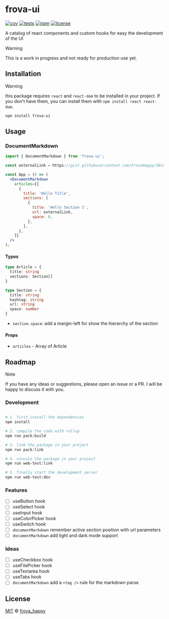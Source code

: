 # frova-ui

[![cov](https://FrovaHappy.github.io/frova-react-kit/badges/coverage.svg)](https://github.com/FrovaHappy/frova-react-kit/actions) [![tests](https://github.com/FrovaHappy/frova-react-kit/actions/workflows/main.yml/badge.svg)](https://github.com/FrovaHappy/frova-react-kit/actions/actions) [![npm](https://img.shields.io/npm/v/frova-react-kit)](https://www.npmjs.com/package/frova-react-kit) [![license](https://img.shields.io/github/license/FrovaHappy/frova-react-kit)](https://github.com/FrovaHappy/frova-react-kit/blob/main/LICENSE)

A catalog of react components and custom hooks for easy the development of the UI

> [!WARNING]
>This is a work in progress and not ready for production use yet.

## Installation

> [!WARNING]
> this package requires `react` and `react-dom` to be installed in your project. If you don't have them, you can install them with `npm install react react-dom`.

```bash
npm install frova-ui
```

## Usage

### DocumentMarkdown

```jsx
import { DocumentMarkdown } from 'frova-ui';

const externalLink = https://gist.githubusercontent.com/FrovaHappy/58c836c7b48c4b2094f3037005c24b04/raw/exemple.md

const App = () => (
  <DocumentMarkdown
    articles={[
      {
        title: 'Hello Title',
        sections: [
          {
            title: 'Hello Section 1',
            url: externalLink,
            space: 0,
          },
        ],
      },
    ]}
  />  
);
```

#### Types

```ts
type Article = {
  title: string
  sections: Section[]
}

type Section = {
  title: string
  hashtag: string
  url: string
  space: number
}
```

- `section.space`: add a margin-left for show the hierarchy of the section

#### Props

- `articles` - Array of Article

## Roadmap

> [!NOTE]
> If you have any ideas or suggestions, please open an issue or a PR. I will be happy to discuss it with you.

### Development

```bash

# 1. first install the dependencies
npm install

# 2. compile the code with rollup
npm run pack:build

# 3. link the package in your project
npm run pack:link

# 4. vincule the package in your project
npm run web-test:link

# 5. finally start the development server
npm run web-test:dev
```

### Features

- [ ] useButton hook
- [ ] useSelect hook
- [ ] useInput hook
- [ ] useColorPicker hook
- [ ] useSwitch hook
- [ ] `documentMarkdown` remember active section position with url parameters
- [ ] `documentMarkdown` add light and dark mode support

### Ideas

- [ ] useCheckbox hook
- [ ] useFilePicker hook
- [ ] useTextarea hook
- [ ] useTabs hook
- [ ] `documentMarkdown` add a `<tag />` rule for the markdown parse

## License

[MIT](/LICENSE) © [frova_happy](https://github.com/FrovaHappy)
